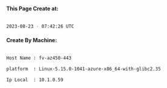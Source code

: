 
   
#### This Page Create at:

```bash

2023-08-23 - 07:42:26 UTC

```

#### Create By Machine:

```bash

Host Name : fv-az450-443

platform  : Linux-5.15.0-1041-azure-x86_64-with-glibc2.35

Ip Local  : 10.1.0.59

```

